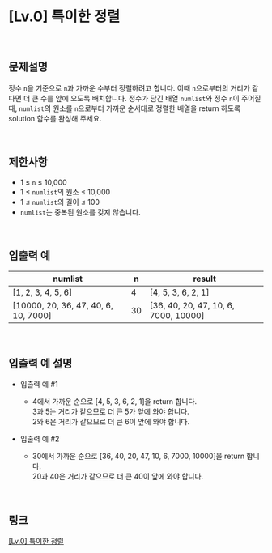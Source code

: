 # [Lv.0] 특이한 정렬

<br>

## 문제설명
정수 `n`을 기준으로 `n`과 가까운 수부터 정렬하려고 합니다. 이때 `n`으로부터의 거리가 같다면 더 큰 수를 앞에 오도록 배치합니다. 정수가 담긴 배열 `numlist`와 정수 `n`이 주어질 때, `numlist`의 원소를 `n`으로부터 가까운 순서대로 정렬한 배열을 return 하도록 solution 함수를 완성해 주세요.

<br>

## 제한사항
- 1 ≤ `n` ≤ 10,000
- 1 ≤ `numlist`의 원소 ≤ 10,000
- 1 ≤ `numlist`의 길이 ≤ 100
- `numlist`는 중복된 원소를 갖지 않습니다.

<br>

## 입출력 예
| numlist | n | result |
|---|---|---|
| [1, 2, 3, 4, 5, 6] | 4 | [4, 5, 3, 6, 2, 1] |
| [10000, 20, 36, 47, 40, 6, 10, 7000] | 30 | [36, 40, 20, 47, 10, 6, 7000, 10000] |

<br>

## 입출력 예 설명
- 입출력 예 #1
    - 4에서 가까운 순으로 [4, 5, 3, 6, 2, 1]을 return 합니다.<br>
    3과 5는 거리가 같으므로 더 큰 5가 앞에 와야 합니다.<br>
    2와 6은 거리가 같으므로 더 큰 6이 앞에 와야 합니다.

- 입출력 예 #2
    - 30에서 가까운 순으로 [36, 40, 20, 47, 10, 6, 7000, 10000]을 return 합니다.<br>
    20과 40은 거리가 같으므로 더 큰 40이 앞에 와야 합니다.

<br>

## 링크
[[Lv.0] 특이한 정렬](https://school.programmers.co.kr/learn/courses/30/lessons/120880)
